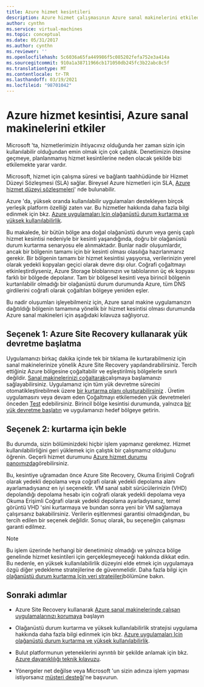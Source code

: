 ```yaml
---
title: Azure hizmet kesintileri
description: Azure hizmet çalışmasının Azure sanal makinelerini etkilediği olayda ne yapılacağını öğrenin.
author: cynthn
ms.service: virtual-machines
ms.topic: conceptual
ms.date: 05/31/2017
ms.author: cynthn
ms.reviewer: ''
ms.openlocfilehash: 5c6036a65fa449986f5c085202fefa752e3a414a
ms.sourcegitcommit: 910a1a38711966cb171050db245fc3b22abc8c5f
ms.translationtype: MT
ms.contentlocale: tr-TR
ms.lasthandoff: 03/19/2021
ms.locfileid: "98701042"
---
```

# <a name="what-if-an-azure-service-disruption-impacts-azure-vms"></a>Azure hizmet kesintisi, Azure sanal makinelerini etkiler

Microsoft 'ta, hizmetlerimizin ihtiyacınız olduğunda her zaman sizin için kullanılabilir olduğundan emin olmak için çok çalıştık. Denetiimizin ötesine geçmeye, planlanmamış hizmet kesintilerine neden olacak şekilde bizi etkilemekte yarar vardır.

Microsoft, hizmet için çalışma süresi ve bağlantı taahhüdünde bir Hizmet Düzeyi Sözleşmesi (SLA) sağlar. Bireysel Azure hizmetleri için SLA, [Azure hizmet düzeyi sözleşmeleri](https://azure.microsoft.com/support/legal/sla/)' nde bulunabilir.

Azure 'da, yüksek oranda kullanılabilir uygulamaları destekleyen birçok yerleşik platform özelliği zaten var. Bu hizmetler hakkında daha fazla bilgi edinmek için bkz. [Azure uygulamaları Için olağanüstü durum kurtarma ve yüksek kullanılabilirlik](/azure/architecture/framework/resiliency/backup-and-recovery).

Bu makalede, bir bütün bölge ana doğal olağanüstü durum veya geniş çaplı hizmet kesintisi nedeniyle bir kesinti yaşandığında, doğru bir olağanüstü durum kurtarma senaryosu ele alınmaktadır. Bunlar nadir oluşumlardır, ancak bir bölgenin tamamı için bir kesinti olması olasılığa hazırlanmanız gerekir. Bir bölgenin tamamı bir hizmet kesintisi yaşıyorsa, verilerinizin yerel olarak yedekli kopyaları geçici olarak devre dışı olur. Coğrafi çoğaltmayı etkinleştirdiyseniz, Azure Storage bloblarınızın ve tablolarının üç ek kopyası farklı bir bölgede depolanır. Tam bir bölgesel kesinti veya birincil bölgenin kurtarılabilir olmadığı bir olağanüstü durum durumunda Azure, tüm DNS girdilerini coğrafi olarak çoğaltılan bölgeye yeniden eşler.

Bu nadir oluşumları işleyebilmeniz için, Azure sanal makine uygulamanızın dağıtıldığı bölgenin tamamına yönelik bir hizmet kesintisi olması durumunda Azure sanal makineleri için aşağıdaki kılavuza sağlıyoruz.

## <a name="option-1-initiate-a-failover-by-using-azure-site-recovery"></a>Seçenek 1: Azure Site Recovery kullanarak yük devretme başlatma
Uygulamanızı birkaç dakika içinde tek bir tıklama ile kurtarabilmeniz için sanal makinelerinize yönelik Azure Site Recovery yapılandırabilirsiniz. Tercih ettiğiniz Azure bölgesine çoğaltabilir ve eşleştirilmiş bölgelerle sınırlı değildir. [Sanal makinelerinizi çoğaltarak](../site-recovery/azure-to-azure-quickstart.md)çalışmaya başlamanızı sağlayabilirsiniz. Uygulamanız için tüm yük devretme sürecini otomatikleştirebilmek üzere [bir kurtarma planı oluşturabilirsiniz](../site-recovery/site-recovery-create-recovery-plans.md) . Üretim uygulamasını veya devam eden Çoğaltmayı etkilemeden yük devretmeleri önceden [Test](../site-recovery/site-recovery-test-failover-to-azure.md) edebilirsiniz. Birincil bölge kesintisi durumunda, yalnızca [bir yük devretme başlatın](../site-recovery/site-recovery-failover.md) ve uygulamanızı hedef bölgeye getirin.


## <a name="option-2-wait-for-recovery"></a>Seçenek 2: kurtarma için bekle
Bu durumda, sizin bölüminizdeki hiçbir işlem yapmanız gerekmez. Hizmet kullanılabilirliğini geri yüklemek için çalıştık bir çalışmamız olduğunu öğrenin. Geçerli hizmet durumunu [Azure hizmet durumu panoımızda](https://azure.microsoft.com/status/)görebilirsiniz.

Bu, kesintiye uğramadan önce Azure Site Recovery, Okuma Erişimli Coğrafi olarak yedekli depolama veya coğrafi olarak yedekli depolama alanı ayarlamadıysanız en iyi seçenektir. VM sanal sabit sürücülerinizin (VHD) depolandığı depolama hesabı için coğrafi olarak yedekli depolama veya Okuma Erişimli Coğrafi olarak yedekli depolama ayarladıysanız, temel görüntü VHD 'sini kurtarmaya ve bundan sonra yeni bir VM sağlamaya çalışırsanız bakabilirsiniz. Verilerin eşitlenmesi garantisi olmadığından, bu tercih edilen bir seçenek değildir. Sonuç olarak, bu seçeneğin çalışması garanti edilmez.


> [!NOTE]
> Bu işlem üzerinde herhangi bir denetiminiz olmadığı ve yalnızca bölge genelinde hizmet kesintileri için gerçekleşmeyeceği hakkında dikkat edin. Bu nedenle, en yüksek kullanılabilirlik düzeyini elde etmek için uygulamaya özgü diğer yedekleme stratejilerine de güvenmelidir. Daha fazla bilgi için [olağanüstü durum kurtarma Için veri stratejileri](/azure/architecture/reliability/disaster-recovery#disaster-recovery-plan)bölümüne bakın.
>
>

## <a name="next-steps"></a>Sonraki adımlar

- Azure Site Recovery kullanarak [Azure sanal makinelerinde çalışan uygulamalarınızı korumaya](../site-recovery/azure-to-azure-quickstart.md) başlayın

- Olağanüstü durum kurtarma ve yüksek kullanılabilirlik stratejisi uygulama hakkında daha fazla bilgi edinmek için bkz. [Azure uygulamaları Için olağanüstü durum kurtarma ve yüksek kullanılabilirlik](/azure/architecture/framework/resiliency/backup-and-recovery).

- Bulut platformunun yeteneklerini ayrıntılı bir şekilde anlamak için bkz. [Azure dayanıklılığı teknik kılavuzu](../data-lake-store/data-lake-store-disaster-recovery-guidance.md).


- Yönergeler net değilse veya Microsoft 'un sizin adınıza işlem yapması istiyorsanız [müşteri desteği](https://portal.azure.com/#blade/Microsoft_Azure_Support/HelpAndSupportBlade)'ne başvurun.
